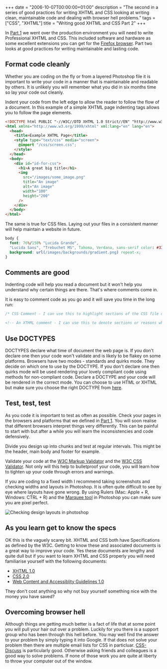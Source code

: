 +++
date = "2006-10-07T00:00:00+01:00"
description = "The second in a series of good practices for writing XHTML and CSS looking at writing clean, maintainable code and dealing with browser hell problems."
tags = ["CSS", "XHTML"]
title = "Writing good XHTML and CSS Part 2"
+++

In [Part 1][1] we went over the production environment you will need to write
Professional XHTML and CSS. This included software and hardware as some
excellent extensions you can get for the [Firefox browser][2]. Part two looks at
good practices for writing maintainable and lasting code.

## Format code cleanly

Whether you are coding on the fly or from a layered Photoshop file it is
important to write your code in a manner that is maintainable and readable by
others. It is unlikely you will remember what you did in six months time so lay
your code out cleanly.

Indent your code from the left edge to allow the reader to follow the flow of a
document. In this example of a simple XHTML page indenting tags allows you to
follow the page elements.

```html
<!DOCTYPE html PUBLIC "-//W3C//DTD XHTML 1.0 Strict//EN" "http://www.w3.org/TR/xhtml1/DTD/xhtml1-strict.dtd">
<html xmlns="http://www.w3.org/1999/xhtml" xml:lang="en" lang="en">
  <head>
    <title>Example XHTML Page</title>
    <style type="text/css" media="screen">
      @import "/css/screen.css";
    </style>
  </head>
  <body>
    <div id="id-for-css">
      <h1>A great big title</h1>
      <img
        src="/images/some_image.png"
        title="An image"
        alt="An image"
        width="100"
        height="200"
      />
    </div>
  </body>
</html>
```

The same is true for CSS files. Laying out your files in a consistent manner
will help maintain a website in future.

```css
body {
  font: 76%/150% "Lucida Grande",
  "Lucida Sans", "Trebuchet MS", Tahoma, Verdana, sans-serif color: #333366;
  background: url(/images/backgrounds/gradient.png) repeat-x;
}
```

## Comments are good

Indenting code will help you read a document but it won't help you understand
why certain things are there. That's where comments come in.

It is easy to comment code as you go and it will save you time in the long run:

```css
/* CSS Comment - I can use this to highlight sections of the CSS file or explain sections of code */
```

```html
<!-- An XTHML comment - I can use this to denote sections or reasons why I have coded things in a certain way -->
```

## Use DOCTYPES

DOCTYPES declare what time of document the web page is. If you don't declare one
then your code won't validate and is likely to be flakey on some platforms.
Browsers have two modes - standards and quirks mode. They decide on which one to
use by the DOCTYPE. If you don't declare one then quirks mode will be used
rendering your lovely compliant code using methods for non-compliant code.
Declare a DOCTYPE and your code will be rendered in the correct mode. You can
choose to use HTML or XHTML but make sure you choose the right DOCTYPE from
[here][4].

## Test, test, test

As you code it is important to test as often as possible. Check your pages in
the browsers and platforms that we defined in [Part 1][1]. You will soon realise
that different browsers interpret things very differently. This can be painful
to start with but after a while you will learn the inconsistencies and code
defensively.

Divide you design up into chunks and test at regular intervals. This might be
the header, main body and footer for example.

Validate your code at the [W3C Markup Validator][5] and the [W3C CSS
Validator][6]. Not only will this help to bulletproof your code, you will learn
how to tighten up your code through errors and warnings.

If you are coding to a fixed width I recommend taking screenshots and checking
widths and layouts in Photoshop. It is often quite difficult to see by eye where
layouts have gone wrong. By using Rulers (Mac: Apple + R, Windows: CTRL + R) and
the [Marquee tool][7] in Photoshop you can make sure you are pixel perfect.

![Checking design layouts in photoshop][8]

## As you learn get to know the specs

OK this is the vaguely scarey bit. XHTML and CSS both have Specifications as
defined by the W3C. Getting to know these and associated documents is a great
way to improve your code. Yes these documents are lengthy and quite dull but if
you want to learn XHTML and CSS properly you will need familiarise yourself with
the following documents:

- [XHTML 1.0][9]
- [CSS 2.0][10]
- [Web Content and Accessiblity Guidelines 1.0][11]

They don't cost anything so why not buy yourself something nice with the money
you have saved?

## Overcoming browser hell

Although things are getting much better is a fact of life that at some point you
will pull your hair out over a problem. Luckily for you there is a support group
who has been through this hell before. You may well find the answer to your
problem by simply typing it into Google. If that does not solve your problem
then there are multiple email lists for CSS in particluar. [CSS-Discuss][12] is
particularly good. Otherwise asking friends and colleagues is a good way to
solve problems. If none of those work you are quite at liberty to throw your
computer out of the window.

[1]: /writing_good_xhtml_and_css_part_1/
[2]: http://www.mozilla.com/firefox/
[3]: /images/some_image.png
[4]: http://www.w3.org/QA/2002/04/valid-dtd-list.html
[5]: http://validator.w3.org/
[6]: http://jigsaw.w3.org/css-validator/
[7]: /photoshop_101_the_marquee_tool/
[8]: /images/articles/checking_layouts.webp
[9]: http://www.w3.org/TR/xhtml1/
[10]: http://www.w3.org/TR/REC-CSS2/
[11]: http://www.w3.org/TR/WAI-WEBCONTENT/
[12]: http://css-discuss.incutio.com/
